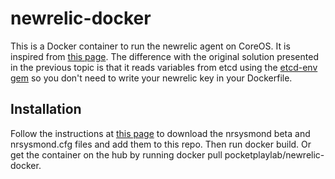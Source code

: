 # newrelic-docker

This is a Docker container to run the newrelic agent on CoreOS. It is inspired 
from [this page][1]. 
The difference with the original solution presented in the previous topic is 
that it reads variables from etcd using the [etcd-env gem][2] so you don't need 
to write your newrelic key in your Dockerfile.

## Installation 

Follow the instructions at [this page][1] to download the nrsysmond beta and 
nrsysmond.cfg files and add them to this repo. Then run docker build. Or get the
 container on the hub by running docker pull pocketplaylab/newrelic-docker.

[1]: https://discuss.newrelic.com/t/how-to-try-out-the-docker-beta/19478
[2]: https://rubygems.org/gems/etcd-env